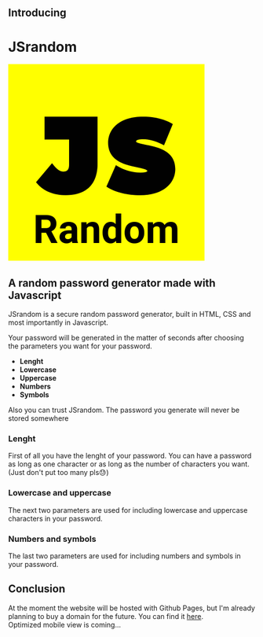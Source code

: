 ## Introducing 
# JSrandom
![JSrandom logo](JSrandomlogo.png)
## A random password generator made with Javascript
JSrandom is a secure random password generator, built in HTML, CSS and most importantly in Javascript.

Your password will be generated in the matter of seconds after choosing the parameters you want for your password. 
* **Lenght**
* **Lowercase**
* **Uppercase**
* **Numbers**
* **Symbols**

Also you can trust JSrandom. The password you generate will never be stored somewhere

### Lenght
First of all you have the lenght of your password. You can have a password as long as one character or as long as the number of characters you want. (Just don't put too many pls😓)

### Lowercase and uppercase
The next two parameters are used for including lowercase and uppercase characters in your password.

### Numbers and symbols
The last two parameters are used for including numbers and symbols in your password.

## Conclusion
At the moment the website will be hosted with Github Pages, but I'm already planning to buy a domain for the future. You can find it [here](https://buct0r.github.io/JSrandom/).  
Optimized mobile view is coming...

